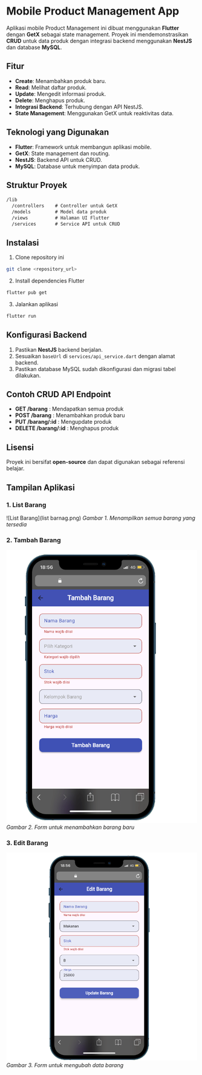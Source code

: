 # Mobile Product Management App

Aplikasi mobile Product Management ini dibuat menggunakan **Flutter** dengan **GetX** sebagai state management. Proyek ini mendemonstrasikan **CRUD** untuk data produk dengan integrasi backend menggunakan **NestJS** dan database **MySQL**.

## Fitur

* **Create**: Menambahkan produk baru.
* **Read**: Melihat daftar produk.
* **Update**: Mengedit informasi produk.
* **Delete**: Menghapus produk.
* **Integrasi Backend**: Terhubung dengan API NestJS.
* **State Management**: Menggunakan GetX untuk reaktivitas data.


## Teknologi yang Digunakan

* **Flutter**: Framework untuk membangun aplikasi mobile.
* **GetX**: State management dan routing.
* **NestJS**: Backend API untuk CRUD.
* **MySQL**: Database untuk menyimpan data produk.

## Struktur Proyek

```
/lib
  /controllers    # Controller untuk GetX
  /models         # Model data produk
  /views          # Halaman UI Flutter
  /services       # Service API untuk CRUD
```

## Instalasi

1. Clone repository ini

```bash
git clone <repository_url>
```

2. Install dependencies Flutter

```bash
flutter pub get
```

3. Jalankan aplikasi

```bash
flutter run
```

## Konfigurasi Backend

1. Pastikan **NestJS** backend berjalan.
2. Sesuaikan `baseUrl` di `services/api_service.dart` dengan alamat backend.
3. Pastikan database MySQL sudah dikonfigurasi dan migrasi tabel dilakukan.

## Contoh CRUD API Endpoint

* **GET /barang** : Mendapatkan semua produk
* **POST /barang** : Menambahkan produk baru
* **PUT /barang/\:id** : Mengupdate produk
* **DELETE /barang/\:id** : Menghapus produk

## Lisensi

Proyek ini bersifat **open-source** dan dapat digunakan sebagai referensi belajar.


## Tampilan Aplikasi

### 1. List Barang
![List Barang](list barnag.png)
*Gambar 1. Menampilkan semua barang yang tersedia*

### 2. Tambah Barang
![Tambah Barang](tambahbarang.png)
*Gambar 2. Form untuk menambahkan barang baru*

### 3. Edit Barang
![Edit Barang](updatebarang.png)
*Gambar 3. Form untuk mengubah data barang*
